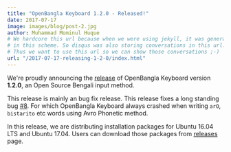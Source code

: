 ```yaml
---
title: "OpenBangla Keyboard 1.2.0 - Released!"
date: 2017-07-17
image: images/blog/post-2.jpg
author: Muhammad Mominul Huque
# We hardcore this url because when we were using jekyll, it was generating posts
# in this scheme. So disqus was also storing conversations in this url.
# Thus we want to use this url so we can show those conversations ;-)
url: "/2017-07-17-releasing-1-2-0/index.html"
---
```


We're proudly announcing the [release](https://github.com/OpenBangla/OpenBangla-Keyboard/releases/tag/1.2.0) of OpenBangla Keyboard version **1.2.0**, an Open Source Bengali input method.
<!--more-->

This release is mainly an bug fix release. This release fixes a long standing bug [#8](https://github.com/OpenBangla/OpenBangla-Keyboard/issues/8). For which OpenBangla Keyboard always crashed when writing `arO`, `bistarito` etc words using Avro Phonetic method.

In this release, we are distributing installation packages for Ubuntu 16.04 LTS and Ubuntu 17.04. Users can download those packages from [releases](https://github.com/OpenBangla/OpenBangla-Keyboard/releases/tag/1.2.0) page.
